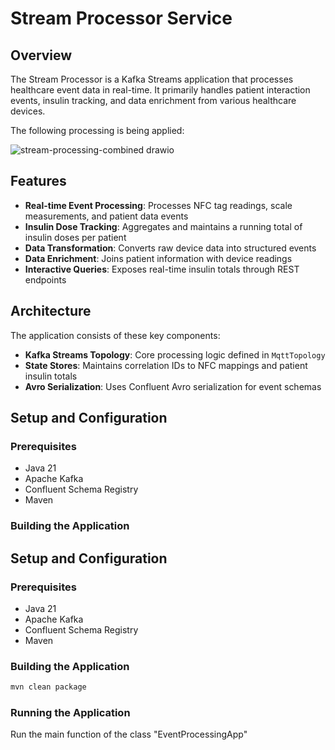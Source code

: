 # Stream Processor Service

## Overview
The Stream Processor is a Kafka Streams application that processes healthcare event data in real-time. It primarily handles patient interaction events, insulin tracking, and data enrichment from various healthcare devices.

The following processing is being applied:

![stream-processing-combined drawio](https://github.com/user-attachments/assets/fc48606c-523b-4002-b371-061c95cdb7b3)

## Features

- **Real-time Event Processing**: Processes NFC tag readings, scale measurements, and patient data events
- **Insulin Dose Tracking**: Aggregates and maintains a running total of insulin doses per patient
- **Data Transformation**: Converts raw device data into structured events
- **Data Enrichment**: Joins patient information with device readings
- **Interactive Queries**: Exposes real-time insulin totals through REST endpoints

## Architecture

The application consists of these key components:

- **Kafka Streams Topology**: Core processing logic defined in `MqttTopology`
- **State Stores**: Maintains correlation IDs to NFC mappings and patient insulin totals
- **Avro Serialization**: Uses Confluent Avro serialization for event schemas



## Setup and Configuration

### Prerequisites
- Java 21
- Apache Kafka
- Confluent Schema Registry
- Maven

### Building the Application

## Setup and Configuration

### Prerequisites
- Java 21
- Apache Kafka
- Confluent Schema Registry
- Maven

### Building the Application

```bash
mvn clean package
```

### Running the Application

Run the main function of the class "EventProcessingApp"
